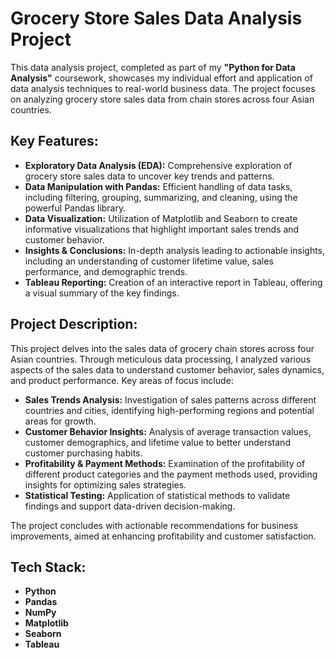 # Grocery Store Sales Data Analysis Project

This data analysis project, completed as part of my **"Python for Data Analysis"** coursework, showcases my individual effort and application of data analysis techniques to real-world business data. The project focuses on analyzing grocery store sales data from chain stores across four Asian countries.

## Key Features:

- **Exploratory Data Analysis (EDA):** Comprehensive exploration of grocery store sales data to uncover key trends and patterns.
- **Data Manipulation with Pandas:** Efficient handling of data tasks, including filtering, grouping, summarizing, and cleaning, using the powerful Pandas library.
- **Data Visualization:** Utilization of Matplotlib and Seaborn to create informative visualizations that highlight important sales trends and customer behavior.
- **Insights & Conclusions:** In-depth analysis leading to actionable insights, including an understanding of customer lifetime value, sales performance, and demographic trends.
- **Tableau Reporting:** Creation of an interactive report in Tableau, offering a visual summary of the key findings.

## Project Description:

This project delves into the sales data of grocery chain stores across four Asian countries. Through meticulous data processing, I analyzed various aspects of the sales data to understand customer behavior, sales dynamics, and product performance. Key areas of focus include:

- **Sales Trends Analysis:** Investigation of sales patterns across different countries and cities, identifying high-performing regions and potential areas for growth.
- **Customer Behavior Insights:** Analysis of average transaction values, customer demographics, and lifetime value to better understand customer purchasing habits.
- **Profitability & Payment Methods:** Examination of the profitability of different product categories and the payment methods used, providing insights for optimizing sales strategies.
- **Statistical Testing:** Application of statistical methods to validate findings and support data-driven decision-making.

The project concludes with actionable recommendations for business improvements, aimed at enhancing profitability and customer satisfaction.

## Tech Stack:

- **Python**
- **Pandas**
- **NumPy**
- **Matplotlib**
- **Seaborn**
- **Tableau**
